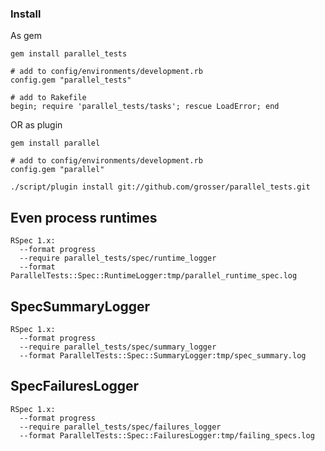 ### Install

As gem

    gem install parallel_tests

    # add to config/environments/development.rb
    config.gem "parallel_tests"

    # add to Rakefile
    begin; require 'parallel_tests/tasks'; rescue LoadError; end

OR as plugin

    gem install parallel

    # add to config/environments/development.rb
    config.gem "parallel"

    ./script/plugin install git://github.com/grosser/parallel_tests.git

Even process runtimes
-----------------

    RSpec 1.x:
      --format progress
      --require parallel_tests/spec/runtime_logger
      --format ParallelTests::Spec::RuntimeLogger:tmp/parallel_runtime_spec.log

SpecSummaryLogger
--------------------

    RSpec 1.x:
      --format progress
      --require parallel_tests/spec/summary_logger
      --format ParallelTests::Spec::SummaryLogger:tmp/spec_summary.log

SpecFailuresLogger
-----------------------

    RSpec 1.x:
      --format progress
      --require parallel_tests/spec/failures_logger
      --format ParallelTests::Spec::FailuresLogger:tmp/failing_specs.log
